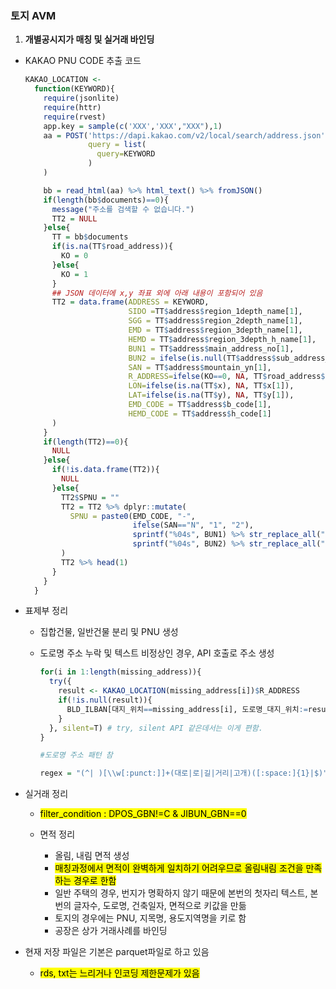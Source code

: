  

### 토지 AVM

1. **개별공시지가 매칭 및 실거래 바인딩**
- KAKAO PNU CODE 추출 코드


  
  ```r
  KAKAO_LOCATION <-  
    function(KEYWORD){
      require(jsonlite)
      require(httr)
      require(rvest)
      app.key = sample(c('XXX','XXX',"XXX"),1)
      aa = POST('https://dapi.kakao.com/v2/local/search/address.json', add_headers(Authorization = paste0("KakaoAK ",app.key)), 
                query = list(
                  query=KEYWORD
                )
      )
  
      bb = read_html(aa) %>% html_text() %>% fromJSON()
      if(length(bb$documents)==0){
        message("주소를 검색할 수 없습니다.")
        TT2 = NULL
      }else{
        TT = bb$documents
        if(is.na(TT$road_address)){
          KO = 0
        }else{
          KO = 1
        }
        ## JSON 데이터에 x,y 좌표 외에 아래 내용이 포함되어 있음
        TT2 = data.frame(ADDRESS = KEYWORD,
                         SIDO =TT$address$region_1depth_name[1],
                         SGG = TT$address$region_2depth_name[1],
                         EMD = TT$address$region_3depth_name[1],
                         HEMD = TT$address$region_3depth_h_name[1],
                         BUN1 = TT$address$main_address_no[1],
                         BUN2 = ifelse(is.null(TT$address$sub_address_no[1]), "", TT$address$sub_address_no[1]),
                         SAN = TT$address$mountain_yn[1],
                         R_ADDRESS=ifelse(KO==0, NA, TT$road_address$address_name[1]),
                         LON=ifelse(is.na(TT$x), NA, TT$x[1]),
                         LAT=ifelse(is.na(TT$y), NA, TT$y[1]),
                         EMD_CODE = TT$address$b_code[1],
                         HEMD_CODE = TT$address$h_code[1]
        )
      }
      if(length(TT2)==0){
        NULL
      }else{
        if(!is.data.frame(TT2)){
          NULL
        }else{
          TT2$SPNU = ""
          TT2 = TT2 %>% dplyr::mutate(
            SPNU = paste0(EMD_CODE, "-", 
                          ifelse(SAN=="N", "1", "2"),
                          sprintf("%04s", BUN1) %>% str_replace_all(" ", "0"),
                          sprintf("%04s", BUN2) %>% str_replace_all(" ", "0"))
          )
          TT2 %>% head(1)
        }
      }
    }  
  ```

- 표제부 정리
  
  - 집합건물, 일반건물 분리 및 PNU 생성
  
  - 도로명 주소 누락 및 텍스트 비정상인 경우, API 호출로 주소 생성
    
    ```r
    for(i in 1:length(missing_address)){
      try({
        result <- KAKAO_LOCATION(missing_address[i])$R_ADDRESS
        if(!is.null(result)){
          BLD_ILBAN[대지_위치==missing_address[i], 도로명_대지_위치:=result]
        }
      }, silent=T) # try, silent API 같은데서는 이게 편함.
    }
    ```
    
    ```r
    #도로명 주소 패턴 참
    
    regex = "(^| )[\\w[:punct:]]+(대로|로|길|거리|고개)([:space:]{1}|$)"
    ```

- 실거래 정리
  
  - <mark>filter_condition : DPOS_GBN!=C &  JIBUN_GBN==0</mark>
  
  - 면적 정리    
      - 올림, 내림 면적 생성 
      - <mark>매칭과정에서 면적이 완벽하게 일치하기 어려우므로 올림내림 조건을 만족하는 경우로 한함</mark>    
      - 일반 주택의 경우, 번지가 명확하지 않기 때문에 본번의 첫자리 텍스트, 본번의 글자수, 도로명, 건축일자, 면적으로 키값을 만듦    
      - 토지의 경우에는 PNU, 지목명, 용도지역명을 키로 함    
      - 공장은 상가 거래사례를 바인딩

- 현재 저장 파일은 기본은 parquet파일로 하고 있음
  
  - <mark>rds, txt는 느리거나 인코딩 제한문제가 있음</mark>
